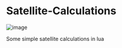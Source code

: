 # Satellite-Calculations
![image](https://user-images.githubusercontent.com/69854495/156923341-52ad4933-5252-4def-b2e1-c29c1538f6cc.png)

Some simple satellite calculations in lua
